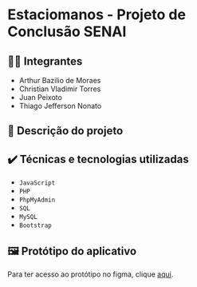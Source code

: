 # Estaciomanos - Projeto de Conclusão SENAI
## 👨‍💻 Integrantes
- Arthur Bazilio de Moraes
- Christian Vladimir Torres
- Juan Peixoto
- Thiago Jefferson Nonato

## 🔨 Descrição do projeto

## ✔️ Técnicas e tecnologias utilizadas
- ``JavaScript``
- ``PHP``
- ``PhpMyAdmin``
- ``SQL``
- ``MySQL``
-  ``Bootstrap``

## 🖼 Protótipo do aplicativo
Para ter acesso ao protótipo no figma, clique [aqui](https://www.figma.com/proto/HfPCFUHNHkjg1kUyN3nSv0?node-id=0-1&t=EOLPcyTmpzm0FrCG-6).
